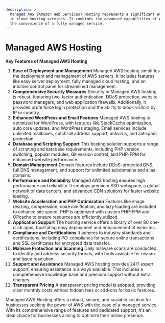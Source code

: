 ```yaml
---
description: >-
  Managed AWS (Amazon Web Services) Hosting represents a significant evolution
  in cloud hosting services. It combines the advanced capabilities of AWS with
  the convenience of a fully managed service.
---
```


# Managed AWS Hosting

**Key Features of Managed AWS Hosting**

1. **Ease of Deployment and Management** Managed AWS hosting simplifies the deployment and management of AWS servers. It includes features like easy server deployment, fully managed cloud hosting, and an intuitive control panel for streamlined management​​​​​​.
2. **Comprehensive Security Measures** Security in Managed AWS hosting is robust, featuring two-factor authentication, DDoS protection, website password managers, and web application firewalls. Additionally, it provides brute force login protection and the ability to block visitors by IP or country​​​​​​.
3. **Enhanced WordPress and Email Features** Managed AWS hosting is optimized for WordPress, with features like StackCache optimization, auto core updates, and WordPress staging. Email services include unlimited mailboxes, catch-all address support, antivirus, and antispam protection​​​​.
4. **Database and Scripting Support** This hosting solution supports a range of scripting and database requirements, including PHP version switching, popular modules, Git version control, and PHP-FPM for enhanced website performance​​.
5. **Domain Management** Domain features include DDoS-protected DNS, full DNS management, and support for unlimited subdomains and alias domains​​.
6. **Performance and Reliability** Managed AWS hosting ensures high performance and reliability. It employs premium SSD webspace, a global network of data centers, and advanced CDN solutions for faster website loading​​​​.
7. **Website Acceleration and PHP Optimization** Features like image resizing, compression, code minification, and lazy loading are included to enhance site speed. PHP is optimized with custom PHP-FPM and OPcache to ensure resources are efficiently utilized​​​​.
8. **Application Support** The hosting service offers a library of over 80 one-click apps, facilitating easy deployment and enhancement of websites​​.
9. **Compliance and Certifications** It adheres to industry standards and certifications, including PCI compliance for secure online transactions and SSL certificates for encrypted data transfer​​​​.
10. **Malware Protection and Scanning** Daily malware scans are conducted to identify and address security threats, with tools available for rescan and issue resolution​​.
11. **Support and Assistance** Managed AWS hosting provides 24/7 expert support, ensuring assistance is always available. This includes a comprehensive knowledge base and premium support without extra charges​​​​​​​​.
12. **Transparent Pricing** A transparent pricing model is adopted, providing clear monthly costs without hidden fees or add-ons for basic features​​.

Managed AWS Hosting offers a robust, secure, and scalable solution for businesses seeking the power of AWS with the ease of a managed service. With its comprehensive range of features and dedicated support, it's an ideal choice for businesses aiming to optimize their online presence.
